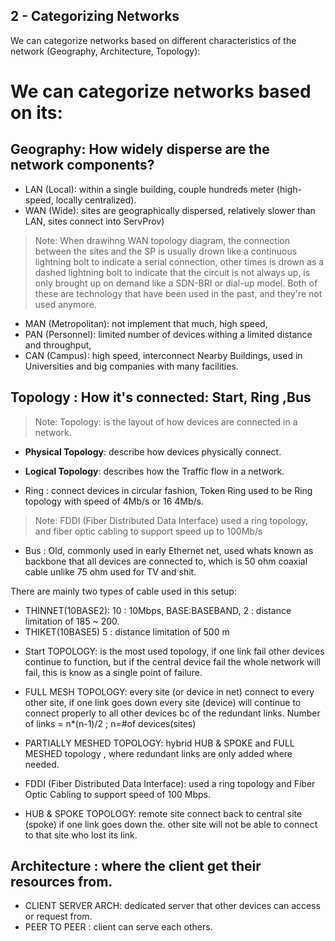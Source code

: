 ## 2 - Categorizing Networks
We can categorize networks based on different characteristics of the network (Geography, Architecture, Topology):

# We can categorize networks based on its:
## Geography: How widely disperse are the network components?
+ LAN (Local): within a single building, couple hundreds meter (high-speed, locally centralized).
+ WAN (Wide): sites are geographically dispersed, relatively slower than LAN, sites connect into ServProv)
>Note: When drawihng WAN topology diagram, the connection between the sites and the SP is usually drown like a continuous lightning bolt to indicate a serial connection, other times is drown as a dashed lightning bolt to indicate that the circuit is not always up, is only brought up on demand like a SDN-BRI or dial-up model. Both of these are technology that have been used in the past, and they're not used anymore.
+ MAN (Metropolitan): not implement that much, high speed,
+ PAN (Personnel): limited number of devices withing a limited distance and throughput,
+ CAN (Campus): high speed, interconnect Nearby Buildings, used in Universities and  big companies with many facilities.

## Topology : How it's connected: Start, Ring ,Bus
>Note: Topology: is the layout of how devices are connected in a network.
+ **Physical Topology**: describe how devices physically connect.
+ **Logical Topology**: describes how the Traffic flow in a network.

+ Ring : connect devices in circular fashion, Token Ring used to be Ring topology with speed of 4Mb/s or 16 4Mb/s.
>Note: FDDI (Fiber Distributed Data Interface) used a ring topology, and fiber optic cabling to support speed up to 100Mb/s
+ Bus : Old, commonly used in early Ethernet net, used whats known as backbone that all devices are connected to, which is 50 ohm coaxial cable unlike 75 ohm used for TV and shit.

There are mainly two types of cable used in this setup:
+ THINNET(10BASE2):
	10 : 10Mbps, BASE:BASEBAND,
	2 : distance limitation of 185 ~ 200.
+ THIKET(10BASE5)
	5 : distance limitation of 500 m

- Start TOPOLOGY: is the most used topology, if one link fail other devices continue to function, but if the central device fail the whole network will fail, this is know as a single point of failure.

- FULL MESH TOPOLOGY: every site (or device in net) connect to every other site, if one link goes down every site (device) will continue to connect properly to all other devices bc of the redundant links.
Number of links = n*(n-1)/2 ; n=#of devices(sites)

- PARTIALLY MESHED TOPOLOGY: hybrid HUB & SPOKE and FULL MESHED topology , where redundant links are only added where needed.

- FDDI (Fiber Distributed Data Interface):
used a ring topology and Fiber Optic Cabling to support speed of 100 Mbps.

- HUB & SPOKE TOPOLOGY: remote site connect back to central site (spoke) if one link goes down the. other site will not be able to connect to that site who lost its link.

## Architecture : where the client get their resources from.
+ CLIENT SERVER ARCH: dedicated server that other devices can access or request from.
+ PEER TO PEER : client can serve each others.
